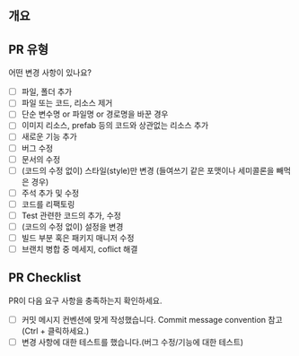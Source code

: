 ## 개요
<!---- 변경 사항 및 관련 이슈에 대해 간단하게 작성해주세요. 어떻게보다 무엇을 왜 수정했는지 설명해주세요. -->

<!---- Resolves: #(Issue Number) -->

## PR 유형
어떤 변경 사항이 있나요?

- [ ] 파일, 폴더 추가
- [ ] 파일 또는 코드, 리소스 제거
- [ ] 단순 변수명 or 파일명 or 경로명을 바꾼 경우
- [ ] 이미지 리소스, prefab 등의 코드와 상관없는 리소스 추가
- [ ] 새로운 기능 추가
- [ ] 버그 수정
- [ ] 문서의 수정
- [ ] (코드의 수정 없이) 스타일(style)만 변경 (들여쓰기 같은 포맷이나 세미콜론을 빼먹은 경우)
- [ ] 주석 추가 및 수정
- [ ] 코드를 리팩토링
- [ ] Test 관련한 코드의 추가, 수정
- [ ] (코드의 수정 없이) 설정을 변경
- [ ] 빌드 부분 혹은 패키지 매니저 수정
- [ ] 브랜치 병합 중 메세지, coflict 해결

## PR Checklist
PR이 다음 요구 사항을 충족하는지 확인하세요.

- [ ] 커밋 메시지 컨벤션에 맞게 작성했습니다.  Commit message convention 참고  (Ctrl + 클릭하세요.) 
- [ ] 변경 사항에 대한 테스트를 했습니다.(버그 수정/기능에 대한 테스트)